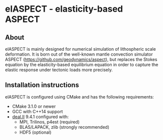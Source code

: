elASPECT - elasticity-based ASPECT
==================================

About
-----

elASPECT is mainly designed for numerical simulation of lithospheric scale deformation.
It is born out of the well-known mantle convection simulator ASPECT 
(https://github.com/geodynamics/aspect), but replaces the Stokes equation by the 
elasticity-based equilibrium equation in order to capture the elastic response under
tectonic loads more precisely.


Installation instructions
-------------------------

elASPECT is configured using CMake and has the following requirements:
- CMake 3.1.0 or newer
- GCC with C++14 support
- [deal.II](https://github.com/dealii/dealii) 9.4.1 configured with:
  - MPI, Trilinos, p4est (required)
  - BLAS/LAPACK, zlib (strongly recommended)
  - HDF5 (optional)
